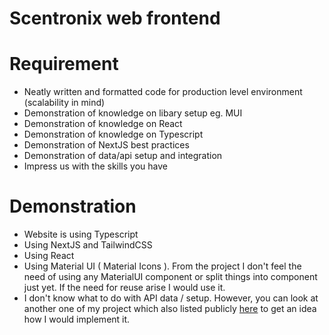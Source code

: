 # Scentronix web frontend

# Requirement

- Neatly written and formatted code for production level environment (scalability in mind)
- Demonstration of knowledge on libary setup eg. MUI
- Demonstration of knowledge on React
- Demonstration of knowledge on Typescript
- Demonstration of NextJS best practices
- Demonstration of data/api setup and integration
- Impress us with the skills you have

# Demonstration

- Website is using Typescript
- Using NextJS and TailwindCSS
- Using React
- Using Material UI ( Material Icons ). From the project I don't feel the need of using any MaterialUI component or split things into component just yet. If the need for reuse arise I would use it.
- I don't know what to do with API data / setup. However, you can look at another one of my project which also listed publicly [here](https://github.com/doraeminemon/traffic-weather-ui/tree/main) to get an idea how I would implement it.

